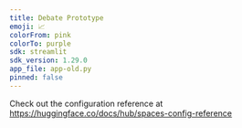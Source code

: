 ```yaml
---
title: Debate Prototype
emoji: 📈
colorFrom: pink
colorTo: purple
sdk: streamlit
sdk_version: 1.29.0
app_file: app-old.py
pinned: false
---
```


Check out the configuration reference at https://huggingface.co/docs/hub/spaces-config-reference
